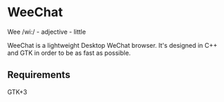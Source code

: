 # WeeChat
Wee /wi:/ - adjective - little

WeeChat is a lightweight Desktop WeChat browser. It's designed in C++ and GTK in order to be as fast as possible.

## Requirements
GTK+3